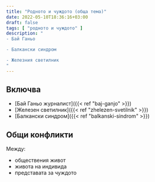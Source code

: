 ```yaml
---
title: "Родното и чуждото (обща тема)"
date: 2022-05-10T18:36:16+03:00
draft: false
tags: [ "родното и чуждото" ]
description: "
- Бай Ганьо

- Балкански синдром

- Железния светилник
"
---
```


## Включва

- [Бай Ганьо журналист]({{< ref "baj-ganjo" >}})
- [Железен светилник]({{< ref "zhelezen-svetilnik" >}})
- [Балкански синдром]({{< ref "balkanski-sindrom" >}})

## Общи конфликти

Между:
- обществения живот
- живота на индивида
- представата за чуждото
